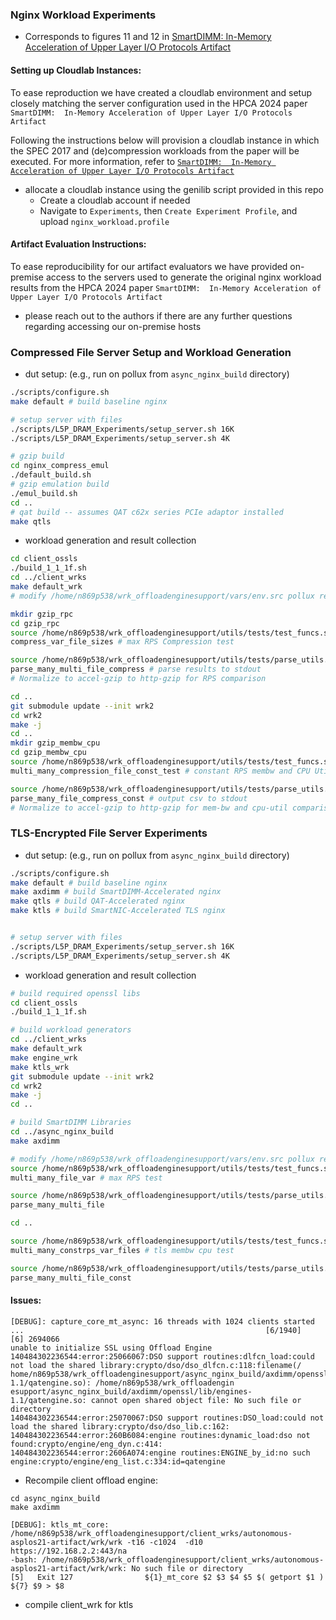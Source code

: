 ### Nginx Workload Experiments
* Corresponds to figures 11 and 12 in [SmartDIMM:  In-Memory Acceleration of Upper Layer I/O Protocols Artifact](https://www.hpca-conf.org/2024)<br>

#### Setting up Cloudlab Instances:
To ease reproduction we have created a cloudlab environment and setup closely matching the server configuration used in the HPCA 2024 paper `SmartDIMM:  In-Memory Acceleration of Upper Layer I/O Protocols Artifact`

Following the instructions below will provision a cloudlab instance in which the SPEC 2017 and (de)compression workloads
from the paper will be executed. For more information, refer to [`SmartDIMM:  In-Memory Acceleration of Upper Layer I/O Protocols Artifact`](https://www.hpca-conf.org/2024)

* allocate a cloudlab instance using the genilib script provided in this repo
	* Create a cloudlab account if needed
	* Navigate to `Experiments`, then `Create Experiment Profile`, and upload `nginx_workload.profile`

#### Artifact Evaluation Instructions:
To ease reproducibility for our artifact evaluators we have provided on-premise access to the servers used to generate the original nginx workload results from the HPCA 2024 paper `SmartDIMM:  In-Memory Acceleration of Upper Layer I/O Protocols Artifact`
* please reach out to the authors if there are any further questions regarding accessing our on-premise hosts

### Compressed File Server Setup and Workload Generation
* dut setup: (e.g., run on pollux from `async_nginx_build` directory)
```sh
./scripts/configure.sh
make default # build baseline nginx

# setup server with files
./scripts/L5P_DRAM_Experiments/setup_server.sh 16K
./scripts/L5P_DRAM_Experiments/setup_server.sh 4K

# gzip build
cd nginx_compress_emul
./default_build.sh
# gzip emulation build
./emul_build.sh
cd ..
# qat build -- assumes QAT c62x series PCIe adaptor installed
make qtls
```

* workload generation and result collection
```sh
cd client_ossls
./build_1_1_1f.sh
cd ../client_wrks
make default_wrk
# modify /home/n869p538/wrk_offloadenginesupport/vars/env.src pollux remote config to dut hostname and ip

mkdir gzip_rpc
cd gzip_rpc
source /home/n869p538/wrk_offloadenginesupport/utils/tests/test_funcs.sh;
compress_var_file_sizes # max RPS Compression test

source /home/n869p538/wrk_offloadenginesupport/utils/tests/parse_utils.sh;
parse_many_multi_file_compress # parse results to stdout
# Normalize to accel-gzip to http-gzip for RPS comparison

cd ..
git submodule update --init wrk2
cd wrk2
make -j
cd ..
mkdir gzip_membw_cpu
cd gzip_membw_cpu
source /home/n869p538/wrk_offloadenginesupport/utils/tests/test_funcs.sh;
multi_many_compression_file_const_test # constant RPS membw and CPU Util test

source /home/n869p538/wrk_offloadenginesupport/utils/tests/parse_utils.sh;
parse_many_file_compress_const # output csv to stdout
# Normalize to accel-gzip to http-gzip for mem-bw and cpu-util comparison
```

### TLS-Encrypted File Server Experiments
* dut setup: (e.g., run on pollux from `async_nginx_build` directory)
```sh
./scripts/configure.sh
make default # build baseline nginx
make axdimm # build SmartDIMM-Accelerated nginx
make qtls # build QAT-Accelerated nginx
make ktls # build SmartNIC-Accelerated TLS nginx


# setup server with files
./scripts/L5P_DRAM_Experiments/setup_server.sh 16K
./scripts/L5P_DRAM_Experiments/setup_server.sh 4K
```

* workload generation and result collection
```sh
# build required openssl libs
cd client_ossls
./build_1_1_1f.sh

# build workload generators
cd ../client_wrks
make default_wrk
make engine_wrk
make ktls_wrk
git submodule update --init wrk2
cd wrk2
make -j
cd ..

# build SmartDIMM Libraries
cd ../async_nginx_build
make axdimm

# modify /home/n869p538/wrk_offloadenginesupport/vars/env.src pollux remote config to dut hostname and ip
source /home/n869p538/wrk_offloadenginesupport/utils/tests/test_funcs.sh;
multi_many_file_var # max RPS test

source /home/n869p538/wrk_offloadenginesupport/utils/tests/parse_utils.sh;
parse_many_multi_file

cd ..

source /home/n869p538/wrk_offloadenginesupport/utils/tests/test_funcs.sh; 
multi_many_constrps_var_files # tls membw cpu test

source /home/n869p538/wrk_offloadenginesupport/utils/tests/parse_utils.sh;
parse_many_multi_file_const


```


#### Issues:
```
[DEBUG]: capture_core_mt_async: 16 threads with 1024 clients started ...                                                      [6/1940]
[6] 2694066      
unable to initialize SSL using Offload Engine 
140484302236544:error:25066067:DSO support routines:dlfcn_load:could not load the shared library:crypto/dso/dso_dlfcn.c:118:filename(/
home/n869p538/wrk_offloadenginesupport/async_nginx_build/axdimm/openssl/lib/engines-1.1/qatengine.so): /home/n869p538/wrk_offloadengin
esupport/async_nginx_build/axdimm/openssl/lib/engines-1.1/qatengine.so: cannot open shared object file: No such file or directory     
140484302236544:error:25070067:DSO support routines:DSO_load:could not load the shared library:crypto/dso/dso_lib.c:162:              
140484302236544:error:260B6084:engine routines:dynamic_load:dso not found:crypto/engine/eng_dyn.c:414:
140484302236544:error:2606A074:engine routines:ENGINE_by_id:no such engine:crypto/engine/eng_list.c:334:id=qatengine
```
* Recompile client offload engine:
```
cd async_nginx_build
make axdimm
```


```
[DEBUG]: ktls_mt_core: /home/n869p538/wrk_offloadenginesupport/client_wrks/autonomous-asplos21-artifact/wrk/wrk -t16 -c1024  -d10  https://192.168.2.2:443/na
-bash: /home/n869p538/wrk_offloadenginesupport/client_wrks/autonomous-asplos21-artifact/wrk/wrk: No such file or directory
[5]   Exit 127                ${1}_mt_core $2 $3 $4 $5 $( getport $1 ) ${7} $9 > $8
```

* compile client_wrk for ktls